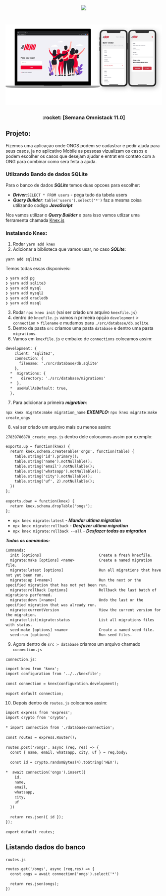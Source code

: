 <h1 align="center">
  <img src="https://rocketseat.com.br/static/images/week/logo.svg" width="400px" />
</h1>

<h1 align="center">
  <img src="./assets/bethehero.png" width="700px" />
</h1>

<h3 align="center">
  :rocket: [Semana Omnistack 11.0]
</h3>

## Projeto:

Fizemos uma aplicaçāo onde ONGS podem se cadastrar e pedir ajuda para seus casos, ja no aplicativo Mobile as pessoas vizualizam os casos e podem escolher os casos que desejam ajudar e entrat em contato com a ONG para combinar como sera feita a ajuda.

### Utlizando Bando de dados SQLite

Para o banco de dados ***SQLite*** temos duas opcoes para escolher:

- ***Driver***:`SELECT * FROM users` - pega tudo da tabela users
- ***Query Builder***: `table('users').select('*')` faz a mesma coisa utilizando codigo ***JavaScript***

Nos vamos utilizar o ***Query Builder*** e para isso vamos utlizar uma ferramenta chamada [Knex.js](http://knexjs.org/)

### Instalando Knex:

1. Rodar `yarn add knex`
2. Adicionar a biblioteca que vamos usar, no caso ***SQLite***:

`yarn add sqlite3`

Temos todas essas disponiveis:

```
❯ yarn add pg
❯ yarn add sqlite3
❯ yarn add mysql
❯ yarn add mysql2
❯ yarn add oracledb
❯ yarn add mssql
```

3. Rodar `npx knex init` (vai ser criado um arquivo `knexfile.js`)
4. dentro de `knexfile.js` vamos n primeira opçāo `development` > `connection` > `filename` e mudamos para `./src/database/db.sqlite`.
5. Dentro da pasta `src` criamos uma pasta `database` e dentro uma pasta `migrations`.
6. Vamos em `knexfile.js` e embaixo de `connections` colocamos assim:
```
development: {
    client: 'sqlite3',
    connection: {
      filename: './src/database/db.sqlite'
    },
  *  migrations: {
  *    directory: './src/database/migrations'
  *  },
  *  useNullAsDefault: true,
  },
```
7. Para adicionar a primeira ***migration***:

`npx knex migrate:make migration_name`
***EXEMPLO:*** `npx knex migrate:make create_ongs`

8. vai ser criado um arquivo mais ou menos assim:

`27839786878_create_ongs.js` dentro dele colocamos assim por exemplo:

```
exports.up = function(knex) {
  return knex.schema.createTable('ongs', function(table) {
    table.string('id').primary();
    table.string('name').notNullable();
    table.string('email').notNullable();
    table.string('whatsapp').notNullable();
    table.string('city').notNullable();
    table.string('uf', 2).notNullable();
  })
};

exports.down = function(knex) {
  return knex.schema.dropTable("ongs");
};
```

- `npx knex migrate:latest` - ***Mandar ultima migration***
- `npx knex migrate:rollback` - ***Desfazer ultima migration***
- `npx knex migrate:rollback --all` - ***Desfazer todas as migration***

***Todos os comandos:***
```
Commands:
  init [options]                          Create a fresh knexfile.
  migrate:make [options] <name>           Create a named migration file.
  migrate:latest [options]                Run all migrations that have not yet been run.
  migrate:up [<name>]                     Run the next or the specified migration that has not yet been run.
  migrate:rollback [options]              Rollback the last batch of migrations performed.
  migrate:down [<name>]                   Undo the last or the specified migration that was already run.
  migrate:currentVersion                  View the current version for the migration.
  migrate:list|migrate:status             List all migrations files with status.
  seed:make [options] <name>              Create a named seed file.
  seed:run [options]                      Run seed files.
```

9. Agora dentro de `src > database` criamos um arquivo chamado `connection.js`

`connection.js`:

```
import knex from 'knex';
import configuration from '../../knexfile';

const connection = knex(configuration.development);

export default connection;
```

10. Depois dentro de `routes.js` colocamos assim:

```
import express from 'express';
import crypto from 'crypto';

* import connection from './database/connection';

const routes = express.Router();

routes.post('/ongs', async (req, res) => {
  const { name, email, whatsapp, city, uf } = req.body;

  const id = crypto.randomBytes(4).toString('HEX');

*  await connection('ongs').insert({
    id,
    name,
    email,
    whatsapp,
    city,
    uf
  })

  return res.json({ id });
});

export default routes;
```

## Listando dados do banco

`routes.js`

```
routes.get('/ongs', async (req,res) => {
  const ongs = await connection('ongs').select('*')

  return res.json(ongs);
})
```